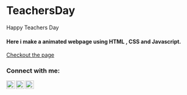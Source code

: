 # TeachersDay
Happy Teachers Day


#### Here i make a animated webpage using HTML  , CSS and Javascript.

[Checkout the page][website]

### Connect with me:

[<img align="left" alt="codeSTACKr | Twitter" width="22px" src="https://cdn.jsdelivr.net/npm/simple-icons@v3/icons/twitter.svg" />][twitter]
[<img align="left" alt="codeSTACKr | LinkedIn" width="22px" src="https://cdn.jsdelivr.net/npm/simple-icons@v3/icons/linkedin.svg" />][linkedin]
[<img align="left" alt="codeSTACKr | Instagram" width="22px" src="https://cdn.jsdelivr.net/npm/simple-icons@v3/icons/instagram.svg" />][instagram]

[twitter]: https://twitter.com/surlogu
[instagram]: https://www.instagram.com/surlogu/
[linkedin]: https://www.linkedin.com/in/surlogu/
[vscode]: https://code.visualstudio.com/


[website]: https://surlogu.github.io/TeachersDay/
